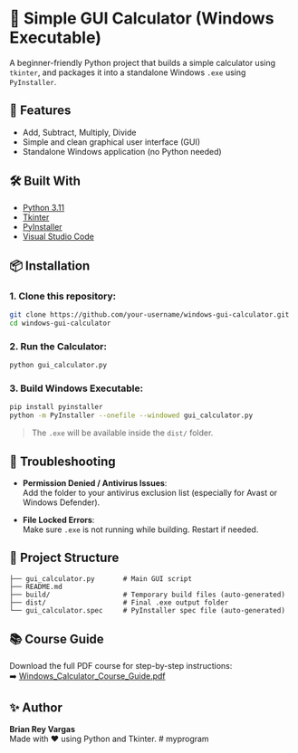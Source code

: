 # 🧮 Simple GUI Calculator (Windows Executable)

A beginner-friendly Python project that builds a simple calculator using `tkinter`, and packages it into a standalone Windows `.exe` using `PyInstaller`.

## 🚀 Features

- Add, Subtract, Multiply, Divide
- Simple and clean graphical user interface (GUI)
- Standalone Windows application (no Python needed)

## 🛠 Built With

- [Python 3.11](https://www.python.org/)
- [Tkinter](https://docs.python.org/3/library/tkinter.html)
- [PyInstaller](https://pyinstaller.org/)
- [Visual Studio Code](https://code.visualstudio.com/)

## 📦 Installation

### 1. Clone this repository:
```bash
git clone https://github.com/your-username/windows-gui-calculator.git
cd windows-gui-calculator
```

### 2. Run the Calculator:
```bash
python gui_calculator.py
```

### 3. Build Windows Executable:
```bash
pip install pyinstaller
python -m PyInstaller --onefile --windowed gui_calculator.py
```

> The `.exe` will be available inside the `dist/` folder.

## 🧯 Troubleshooting

- **Permission Denied / Antivirus Issues**:  
  Add the folder to your antivirus exclusion list (especially for Avast or Windows Defender).
  
- **File Locked Errors**:  
  Make sure `.exe` is not running while building. Restart if needed.

## 📁 Project Structure

```
├── gui_calculator.py       # Main GUI script
├── README.md
├── build/                  # Temporary build files (auto-generated)
├── dist/                   # Final .exe output folder
└── gui_calculator.spec     # PyInstaller spec file (auto-generated)
```

## 📚 Course Guide

Download the full PDF course for step-by-step instructions:  
➡️ [Windows_Calculator_Course_Guide.pdf](./Windows_Calculator_Course_Guide.pdf)

## ✨ Author

**Brian Rey Vargas**  
Made with ❤️ using Python and Tkinter.
#   m y p r o g r a m  
 